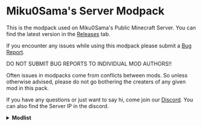 # Miku0Sama's Server Modpack
This is the modpack used on Miku0Sama's Public Minecraft Server. You can find the latest version in the [Releases](https://github.com/Miku0Sama/Mikus-Server-Modpack/releases) tab.

If you encounter any issues while using this modpack please submit a [Bug Report](https://github.com/Miku0Sama/Mikus-Server-Modpack/issues/new?assignees=Miku0Sama&labels=bug&template=bug-report.md&title=%5BBUG%5D).

DO NOT SUBMIT BUG REPORTS TO INDIVIDUAL MOD AUTHORS!!

Often issues in modpacks come from conflicts between mods. So unless otherwise advised, please do not go bothering the creaters of any given mod in this pack.

If you have any questions or just want to say hi, come join our [Discord](https://discord.gg/acSw3Q2cxYvYN74). You can also find the Server IP in the discord.

<details><summary><b>Modlist</b></summary><p>
  
  - 3D Skin Layers (by tr7zw)
  - Additional Additions (by Dqu1J)
  - Additional Bars (by Gamma1772)
  - Adorn (by Juuz)
  - Advancements Enlarger (by shedaniel)
  - AdventureZ (by Globox_Z)
  - Amplified Nether (by Starmute)
  - Animal Feeding Trough (by Slexom)
  - Animatica (by FoundationGames)
  - Applied Energistics 2 (by TeamAppliedEnergistics)
  - Arcanus (by ComradeCammie)
  - Architect's Palette(by Jsburg & Slomaxonical)
  - Architectury (by shedaniel)
  - AttributeFix (by Darkhax)
  - Awesome Dungeon (by JTorLeon Studio)
  - Awesome Dungeon Ocean Edition (by JTorLeon Studio)
  - Axolotl item Fix (by ColdLavaLamp)
  - BackSlot (by Globox_Z)
  - BackSlot Addon (by Globox_z)
  - Bad Wither No Cookie! Reloaded (by driodicus, Kreezxil, Eleksploded)
  - Balm (by BlayTheNinth)
  - Basic Shields (by CrimsonDawn45)
  - BCLib (by paulevs, Quiqueck, Bulldog83)
  - Beehive Tooltips (by EDToaster)
  - Beenfo (by Giselbaer)
  - Better End (by paulevs, Bulldog83, Frank, Edos, Yuki, Seaward, Firel)
  - Better Nether (by paulevs)
  - Better Ping Display (by Quintinity)
  - Better Spawner Control (by Rick South)
  - Better Third Person (by Socolio, DreenDex)
  - BetterCompatibilityChecker (by Gaz_)
  - BetterF3 (by cominixo, TreyRuffy)
  - Bewitchment (by MoriyaShiine, cybercat5555)
  - BlastingSand (by 1 Block Microwave)
  - Blockus (by Brandcraft06)
  - Blur (by tterrag1098, Pyrofab, Motschen)
  - Bosses of Mass Destruction (by Barribob)
  - Botania (by Vazkii, williewillus, Hubry)
  - Bountiful (by Ejektaflex)
  - Break Progress (by haykam821)
  - The Bumblezone (by TelepathicGrunt)
  - Cake Mod (by Link4real)
  - Camp Chair (by DmitryLovin!)
  - Capybara (by ZestyBlaze, Coda1552)
  - Caracal mob (by AqUpd, Maity, u/SociopathyKathy)
  - Carrier (by GabrielOlvH)
  - Chat Heads (by dzwdz)
  - Cherished Worlds (by C4)
  - Chisels & Bits (by OrionDevelopment)
  - clickadv mod (by someaddon)
  - Client Tweaks (by BlayTheNinth)
  - Cloth Config v6 (by shedaniel)
  - Clumps (by Jaredlll08)
  - Collective (by Rick South)
  - Comforts (by C4)
  - Companion (by Snowee)
  - Consistency Plus (by Cart3r1234)
  - Continuity (by Pepper_bell)
  - Controlling (by Jaredlll08)
  - Crawl (by fewizz, McSkinnerOG, Chocohead)
  - Creeper Overhaul (by Joosh, ThatGravyBoat)
  - Croptopia (by Thonk, Rainbocraft2)
  - Dark Enchanting (by Frqnny)
  - DarkPaintings (by Darkhax)
  - Dawn API (by Hugman, YanisBft)
  - DeathLog (by glisco)
  - Deep Mob Learning: Refabricated (by NathanPB, IterationFunk)
  - Deepslate Cutting (by NoComment1105)
  - DragonLoot (by Pois1x, Globox_Z)
  - Drippy Loading Screen (by Keksuccino)
  - Dynamic View Mod (by Someaddon)
  - Earth2Java (by Slexom)
  - Eating Animation (by theone_ss, spusik_, PinkGoosik, DoctorNight1)
  - EdenRing (by paulevs)
  - Elytra Trinket (by C4)
  - Enchant the Rainbow (by Pepperoni__Jabroni__)
  - Enchanted ToolTips (by Kyrptonaught)
  - Enchanted Vertical Slabs (by Enchanted Games)
  - Enchantment Lore (by supersaiyansubtlety)
  - EnchantmentDescriptions (by Darkhax)
  - End Goblin Traders (by Jab125, hat)
  - Enhanced Attack Indicator (by Minenash)
  - Enhanced Celestials (by Corgi Taco)
  - EntityCulling (by tr7zw)
  - Equipment Compare (by Grend)
  - Experience Bug Fix (by Mactso, Lupicus)
  - Fabric API (by FabricMC)
  - Fabric Language Kotlin (by Nikky)
  - Fabric Seasons (by D4rkness_King)
  - Fabric Shield Lib (by CrimsonDawn45)
  - Falling Leaves (by Fourmisain, BrekiTomasson, RandomMcSomthin)
  - FallingTree (by RakSrinaNa)
  - Fancy Menu (by Keksuccino)
  - FastFurnace (by Tfarecnim, ShadowsOfFire)
  - Feature NBT Deadlock Be Gone (by TelepathicGrunt)
  - FerriteCore (by malte0811)
  - Firework Frenzy (by Cammie)
  - Floral Flair (by Ibex#3641, MiteBeMana\#9073, \_JWX#6969, SirSuper_#1261, MiteBeParker#6811)
  - Forge Config API Port (by LexManos, cpw, Fuzs)
  - ForgottenRecipes (by Affehund)
  - Friends&Foes (by Faboslav)
  - FTB Chunks (by Latvian Modder)
  - FTB Library (by FTB, Latvian Modder)
  - FTB Ranks (by Latvian Modder)
  - FTB Teams (by Latvian Modder)
  - Geckolib (by Gecko, Eliot, AzureDoom, Hydos)
  - Glassential (by Lykrast, UpcraftLP)
  - Go Fish (by Draylar)
  - Gobber2 (by Kevin Pugh)
  - Goblin Traders (by hat, Jab125, MrCrayfish)
  - The Graveyard (by Finallion)
  - Grizzly Bear mob (by AqUpd, Xeller, glowsand)
  - Guild (by Fulmineo)
  - Guns Without Roses (by Lykrast)
  - Heartbound (Apace, SattesKrokodil)
  - Highligher (by Grend)
  - HollowWoods (by Costamiri)
  - Horse Info (by Pancham138)
  - Horse Stats Vanilla (by lumpyMonkey)
  - Iceberg (by Grend)
  - Illuminations (by doctor4t)
  - Indium (by comp500)
  - Infusion Table (by jptrzy)
  - Inmis (by Draylar)
  - Inventory HUD + (by DmitryLovin)
  - Inventory Sorter (by kyrptonaught)
  - Iris (by coderbot)
  - Kambrik (by Ejektaflex)
  - Kibe (by D4rkness_King)
  - Kiwi (by Snownee)
  - KleeSlabs (by BlayTheNinth)
  - Konkrete (by Keksuccino)
  - Krypton (by tuxed)
  - KubeJS (by LatvianModder)
  - LambdaBetterGrass (by LambdAurora)
  - LambDynamicLights (by LambdAurora)
  - LazyDFU (by tuxed)
  - Library Ferret (by JTorLeon Studio)
  - Lithium (by JellySquid, 2No2Name)
  - Lovely Snails (by LambdAurora)
  - MC Dungeons Armors (by Chronosacaria, Kluzzio, SeaOfPixels, SattesKrokodil, Patreons)
  - MC Dungeon Artifacts (by Choronosacaria, SeaOfPixels, SattesKrokodil, Patreons)
  - MC Dungeon Weapons (by Choronosacaria, Kluzzio, Kai1907, SeaOfPixels, Patreons)
  - Meet Your Fight (by Lykrast)
  - megane (by derin)
  - Milk+ (by Trupheus Jay)
  - Mini Effects (by Snownee)
  - Mob Scarecrow (by ProbabilityPigeon)
  - Mod Menu (by Prospector, jackassmc, TerraformersMC)
  - Modern Industrialization (by Azercoco, Technici4n, Miku0Sama)
  - More Axolotl Variants Mod (by Akashii_Kun)
  - More Axolotls (by KxmischesDomi, SR VRAXX)
  - More Banner Features (by KxmischesDomi)
  - More Geodes (by TheDeathlyCrow, SalveMundiProd)
  - MoreVillagers (by SameButDifferent, PhoenixVX)
  - Mouse Tweaks (by Ivan Molodetskikh 'YaLTeR')
  - Nature's Compass (by ChaosTheDude)
  - Nears (by DP, OmayPaty)
  - Nether Wart Block (by 1 Block Microwave)
  - NiceMod - New blocks (by MIUNO)
  - No Null Processors (by TelepathicGrunt)
  - No Telemetry (by kb1000)
  - Notes (by Xwy)
  - Ok Zoomer (by EnnuiL)
  - On Soul Fire (by MoriyaShiine)
  - OpenLoader (by Darkhax)
  - Origins (by Apace)
  - Origins - AddidtionalAdditions Addon (by LilyLicht & FinTheCat)
  - Origins - Croptopia Addon (by LilyLicht & FinTheCat)
  - Origins - DragonLoot Addon (by LilyLicht & FinTheCat)
  - Oxidized (by Safro)
  - Paintings++ (by Subaraki, StrikerRocker)
  - Patchouli (by Vazkii, williewillus)
  - Pehkui (by Virtuoel)
  - Phosphor (by JellySquid, PhiPro)
  - Pick Up Notifier (by Fuzs)
  - Piglin Emblem (by Dplayend)
  - Plushie Mod (by Link4real)
  - Polymorph (by C4)
  - Puzzles Lib (by Fuzs)
  - Quartz Elevator (by Aton-Kish)
  - Reload Audio Driver (by CJMinecraft01, JayJay1989BE)
  - Repurposed Structures (by TelepathicGrunt)
  - Rhino (by LatvianMaooder, Mozilla)
  - Roughly Enough Items (by shedaniel)
  - Roughly Enough Resources (by theorbtwo)
  - Runelic (by Drakhax)
  - Sculk Worm (by dinohunter0727)
  - Seed Fix + Terralith (by Starmute + Justsnoopy30)
  - Sentimentality 3 (by Skylor Beck)
  - Simple Rpc (by HypherionMC)
  - Skinned Lanters (by Nuxnux, Evoli_934, StevenPlayzz)
  - SkyLib (by Skylor Beck)
  - Snow Pig (by JustoPlayzz, Dayofpi, Uraneptus, Luz#8017)
  - Sodium (by JellySquid)
  - Sodium Extra (by FlashyReese)
  - Some Forge Patches Ported (by shedaniel)
  - spark (by Luck)
  - Spice of Fabric (by Siphalor CoolMineman, halotroop2288)
  - Stoneholm (by TheGrimsey)
  - Terrarian Slimes (by D4rkness_King)
  - Third Person Crosshair (by ewewukek)
  - This Rocks! (by Motschen, TeamMidnightDust)
  - ThunkUtil (by Jab125)
  - Tiny Skeletons (by Fuzs)
  - Tom's Simple Storage Mod (by tom5454)
  - ToolStats (by Darkhax)
  - ToolTip Fix (by kyrtonaught, jptrzy)
  - TorchBowMod (by noriokun4649)
  - Towers of the Wild: Additions (by Aurelj)
  - Towers of the Wild: Reworked (by xPand4B, Rainerle3000)
  - Trading Post (by Fuzs)
  - Trinket of Undying (by C4)
  - Trinkets (by Emi, C4)
  - Twigs (by Ninni, Dopadream)
  - Universal Ores (by Hugman)
  - Unvoted & Shelved (by CursedCauldronMods, Dopadream, ItsBlackGear, Ninni, Orcinus)
  - Upgraded Ender Chests (by kyrptonaught)
  - Upgraded Shulers (by kyrptonaughts)
  - Urns (by Bernardozomer)
  - Vanilla Degus (by Yuto, Mariko, Miluše)
  - Vein Mining (by C4)
  - Villager Hats Mod (by PinkGoosik)
  - Villager Names (by Victor 'Yumantan', OverlordsIII, Fourmisain)
  - Visual Workbench (by Fuzs)
  - Visuality (by PinkGoosik)
  - VoidTotem (by Affehund)
  - VoidZ (by Globox_Z)
  - Wandering Collector (by Siphalor)
  - Waystones (by LordDeatHunter)
  - When Dungeons Arise (by Aurelj, DiamondTown & Zephyrusj)
  - The Wild Mod (by Osminooo, LiukRast, Xfrtrex, AlexTheDolphin0)
  - WMITAF (by ShaksterNano)
  - wthit (by derin, Nicholas "TehNut" Ignoffo, ProfMobius)
  - Xaero's Minimap (by Xaero96)
  - Xaero's World Map (by Xaero96)
  - XLPackets (by Tfarecnim)
  - XP Storage (by Pardys)
  - XP Storage - Trinkets (by Pardys)
  - You're in Grave Danger (by B1n4ry)
  
</p></details>
